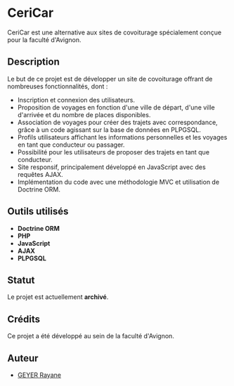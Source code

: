 # CeriCar

CeriCar est une alternative aux sites de covoiturage spécialement conçue pour la faculté d'Avignon.

## Description

Le but de ce projet est de développer un site de covoiturage offrant de nombreuses fonctionnalités, dont :

- Inscription et connexion des utilisateurs.
- Proposition de voyages en fonction d'une ville de départ, d'une ville d'arrivée et du nombre de places disponibles.
- Association de voyages pour créer des trajets avec correspondance, grâce à un code agissant sur la base de données en PLPGSQL.
- Profils utilisateurs affichant les informations personnelles et les voyages en tant que conducteur ou passager.
- Possibilité pour les utilisateurs de proposer des trajets en tant que conducteur.
- Site responsif, principalement développé en JavaScript avec des requêtes AJAX.
- Implémentation du code avec une méthodologie MVC et utilisation de Doctrine ORM.

## Outils utilisés

- **Doctrine ORM**
- **PHP**
- **JavaScript**
- **AJAX**
- **PLPGSQL**

## Statut

Le projet est actuellement **archivé**.

## Crédits

Ce projet a été développé au sein de la faculté d'Avignon. 

## Auteur

- [GEYER Rayane](https://github.com/geyer-rayane)

